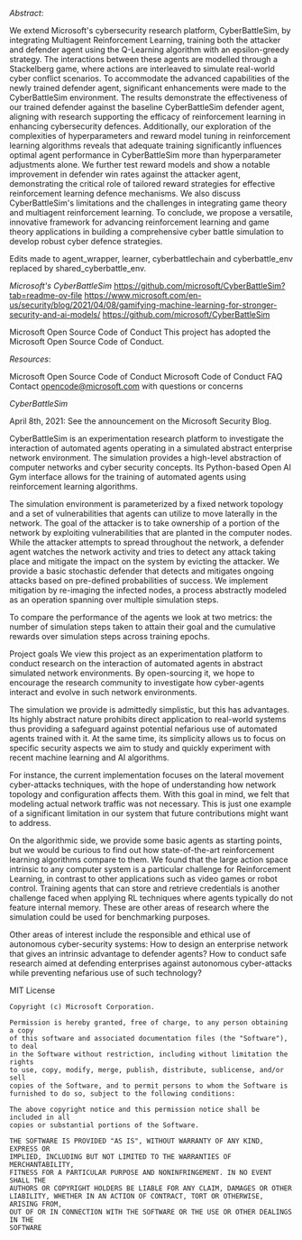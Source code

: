 *Abstract*:

We extend Microsoft's cybersecurity research platform, CyberBattleSim, by integrating Multiagent Reinforcement Learning, training both the attacker and defender agent using the Q-Learning algorithm with an epsilon-greedy strategy. The interactions between these agents are modelled through a Stackelberg game, where actions are interleaved to simulate real-world cyber conflict scenarios. To accommodate the advanced capabilities of the newly trained defender agent, significant enhancements were made to the CyberBattleSim environment. The results demonstrate the effectiveness of our trained defender against the baseline CyberBattleSim defender agent, aligning with research supporting the efficacy of reinforcement learning in enhancing cybersecurity defences. Additionally, our exploration of the complexities of hyperparameters and reward model tuning in reinforcement learning algorithms reveals that adequate training significantly influences optimal agent performance in CyberBattleSim more than hyperparameter adjustments alone. We further test reward models and show a notable improvement in defender win rates against the attacker agent, demonstrating the critical role of tailored reward strategies for effective reinforcement learning defence mechanisms. We also discuss CyberBattleSim's limitations and the challenges in integrating game theory and multiagent reinforcement learning. To conclude, we propose a versatile, innovative framework for advancing reinforcement learning and game theory applications in building a comprehensive cyber battle simulation to develop robust cyber defence strategies.

Edits made to agent_wrapper, learner, cyberbattlechain and cyberbattle_env replaced by shared_cyberbattle_env.

*Microsoft's CyberBattleSim*
https://github.com/microsoft/CyberBattleSim?tab=readme-ov-file
https://www.microsoft.com/en-us/security/blog/2021/04/08/gamifying-machine-learning-for-stronger-security-and-ai-models/
https://github.com/microsoft/CyberBattleSim

Microsoft Open Source Code of Conduct
This project has adopted the Microsoft Open Source Code of Conduct.

*Resources*:

Microsoft Open Source Code of Conduct
Microsoft Code of Conduct FAQ
Contact opencode@microsoft.com with questions or concerns

*CyberBattleSim*

April 8th, 2021: See the announcement on the Microsoft Security Blog.

CyberBattleSim is an experimentation research platform to investigate the interaction of automated agents operating in a simulated abstract enterprise network environment. The simulation provides a high-level abstraction of computer networks and cyber security concepts. Its Python-based Open AI Gym interface allows for the training of automated agents using reinforcement learning algorithms.

The simulation environment is parameterized by a fixed network topology and a set of vulnerabilities that agents can utilize to move laterally in the network. The goal of the attacker is to take ownership of a portion of the network by exploiting vulnerabilities that are planted in the computer nodes. While the attacker attempts to spread throughout the network, a defender agent watches the network activity and tries to detect any attack taking place and mitigate the impact on the system by evicting the attacker. We provide a basic stochastic defender that detects and mitigates ongoing attacks based on pre-defined probabilities of success. We implement mitigation by re-imaging the infected nodes, a process abstractly modeled as an operation spanning over multiple simulation steps.

To compare the performance of the agents we look at two metrics: the number of simulation steps taken to attain their goal and the cumulative rewards over simulation steps across training epochs.

Project goals
We view this project as an experimentation platform to conduct research on the interaction of automated agents in abstract simulated network environments. By open-sourcing it, we hope to encourage the research community to investigate how cyber-agents interact and evolve in such network environments.

The simulation we provide is admittedly simplistic, but this has advantages. Its highly abstract nature prohibits direct application to real-world systems thus providing a safeguard against potential nefarious use of automated agents trained with it. At the same time, its simplicity allows us to focus on specific security aspects we aim to study and quickly experiment with recent machine learning and AI algorithms.

For instance, the current implementation focuses on the lateral movement cyber-attacks techniques, with the hope of understanding how network topology and configuration affects them. With this goal in mind, we felt that modeling actual network traffic was not necessary. This is just one example of a significant limitation in our system that future contributions might want to address.

On the algorithmic side, we provide some basic agents as starting points, but we would be curious to find out how state-of-the-art reinforcement learning algorithms compare to them. We found that the large action space intrinsic to any computer system is a particular challenge for Reinforcement Learning, in contrast to other applications such as video games or robot control. Training agents that can store and retrieve credentials is another challenge faced when applying RL techniques where agents typically do not feature internal memory. These are other areas of research where the simulation could be used for benchmarking purposes.

Other areas of interest include the responsible and ethical use of autonomous cyber-security systems: How to design an enterprise network that gives an intrinsic advantage to defender agents? How to conduct safe research aimed at defending enterprises against autonomous cyber-attacks while preventing nefarious use of such technology?

MIT License

    Copyright (c) Microsoft Corporation.

    Permission is hereby granted, free of charge, to any person obtaining a copy
    of this software and associated documentation files (the "Software"), to deal
    in the Software without restriction, including without limitation the rights
    to use, copy, modify, merge, publish, distribute, sublicense, and/or sell
    copies of the Software, and to permit persons to whom the Software is
    furnished to do so, subject to the following conditions:

    The above copyright notice and this permission notice shall be included in all
    copies or substantial portions of the Software.

    THE SOFTWARE IS PROVIDED "AS IS", WITHOUT WARRANTY OF ANY KIND, EXPRESS OR
    IMPLIED, INCLUDING BUT NOT LIMITED TO THE WARRANTIES OF MERCHANTABILITY,
    FITNESS FOR A PARTICULAR PURPOSE AND NONINFRINGEMENT. IN NO EVENT SHALL THE
    AUTHORS OR COPYRIGHT HOLDERS BE LIABLE FOR ANY CLAIM, DAMAGES OR OTHER
    LIABILITY, WHETHER IN AN ACTION OF CONTRACT, TORT OR OTHERWISE, ARISING FROM,
    OUT OF OR IN CONNECTION WITH THE SOFTWARE OR THE USE OR OTHER DEALINGS IN THE
    SOFTWARE


